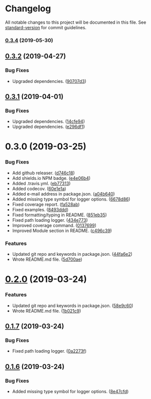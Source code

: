 # Changelog

All notable changes to this project will be documented in this file. See [standard-version](https://github.com/conventional-changelog/standard-version) for commit guidelines.

### [0.3.4](https://github.com/thornberger/graublau/compare/v0.3.3...v0.3.4) (2019-05-30)



<a name="0.3.2"></a>
## [0.3.2](https://github.com/thornberger/graublau/compare/v0.3.1...v0.3.2) (2019-04-27)


### Bug Fixes

* Upgraded dependencies. ([90707d3](https://github.com/thornberger/graublau/commit/90707d3))



<a name="0.3.1"></a>
## [0.3.1](https://github.com/thornberger/graublau/compare/v0.3.0...v0.3.1) (2019-04-01)


### Bug Fixes

* Upgraded dependencies. ([14cfe94](https://github.com/thornberger/graublau/commit/14cfe94))
* Upgraded dependencies. ([e296df1](https://github.com/thornberger/graublau/commit/e296df1))



<a name="0.3.0"></a>
# 0.3.0 (2019-03-25)


### Bug Fixes

* Add github releaser. ([d746c18](https://github.com/thornberger/graublau/commit/d746c18))
* Add shields.io NPM badge. ([e4e06b4](https://github.com/thornberger/graublau/commit/e4e06b4))
* Added .travis.yml. ([eb77313](https://github.com/thornberger/graublau/commit/eb77313))
* Added codecov. ([60e1e1a](https://github.com/thornberger/graublau/commit/60e1e1a))
* Added e-mail address in package.json. ([a04b640](https://github.com/thornberger/graublau/commit/a04b640))
* Added missing type symbol for logger options. ([6678d86](https://github.com/thornberger/graublau/commit/6678d86))
* Fixed coverage report. ([fa528ab](https://github.com/thornberger/graublau/commit/fa528ab))
* Fixed examples. ([8493ddd](https://github.com/thornberger/graublau/commit/8493ddd))
* Fixed formatting/typing in README. ([851eb35](https://github.com/thornberger/graublau/commit/851eb35))
* Fixed path loading logger. ([434e773](https://github.com/thornberger/graublau/commit/434e773))
* Improved coverage command. ([0137699](https://github.com/thornberger/graublau/commit/0137699))
* Improved Module section in README. ([c496c39](https://github.com/thornberger/graublau/commit/c496c39))


### Features

* Updated git repo and keywords in package.json. ([44fa6e2](https://github.com/thornberger/graublau/commit/44fa6e2))
* Wrote README.md file. ([5d700ae](https://github.com/thornberger/graublau/commit/5d700ae))



# [0.2.0](https://github.com/thornberger/graublau/compare/v0.1.7...v0.2.0) (2019-03-24)


### Features

* Updated git repo and keywords in package.json. ([58e9c60](https://github.com/thornberger/graublau/commit/58e9c60))
* Wrote README.md file. ([1b021c9](https://github.com/thornberger/graublau/commit/1b021c9))



## [0.1.7](https://github.com/thornberger/graublau/compare/v0.1.6...v0.1.7) (2019-03-24)


### Bug Fixes

* Fixed path loading logger. ([0a2273f](https://github.com/thornberger/graublau/commit/0a2273f))



## [0.1.6](https://github.com/thornberger/graublau/compare/v0.1.5...v0.1.6) (2019-03-24)


### Bug Fixes

* Added missing type symbol for logger options. ([8e47cfd](https://github.com/thornberger/graublau/commit/8e47cfd))
